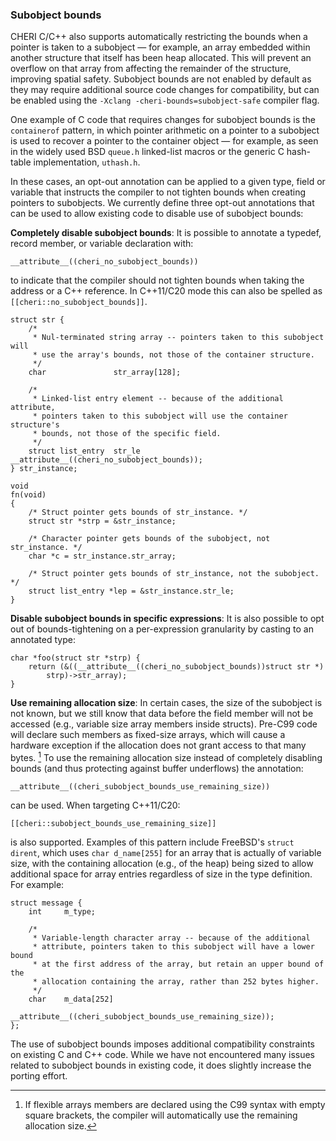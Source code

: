 ### Subobject bounds

CHERI C/C++ also supports automatically restricting the
bounds when a pointer is taken to a subobject &mdash; for example, an array
embedded within another structure that itself has been heap allocated.
This will prevent an overflow on that array from affecting the remainder of
the structure, improving spatial safety.
Subobject bounds are not enabled by default as they may require additional source code changes
for compatibility, but can be enabled using the `-Xclang -cheri-bounds=subobject-safe` compiler flag.

One example of C code that requires changes for subobject bounds is the `containerof`
pattern, in which pointer arithmetic on a pointer to a subobject is used to
recover a pointer to the container object &mdash; for example, as seen in the
widely used BSD `queue.h` linked-list macros or the generic C
hash-table implementation, `uthash.h`.

In these cases, an opt-out annotation can be applied to a given type, field or variable
that instructs the compiler to not tighten bounds when creating pointers to subobjects.
We currently define three opt-out annotations that can be used to allow
existing code to disable use of subobject bounds:

**Completely disable subobject bounds**: It is possible to annotate a typedef,
record member, or variable declaration with:

```{.clisting}
__attribute__((cheri_no_subobject_bounds))
```

to indicate that the compiler should not tighten bounds when taking the address or a C++ reference. In C++11/C20 mode this can also be spelled as `[[cheri::no_subobject_bounds]]`.

```{.clisting}
struct str {
    /*
     * Nul-terminated string array -- pointers taken to this subobject will
     * use the array's bounds, not those of the container structure.
     */
    char               str_array[128];

    /*
     * Linked-list entry element -- because of the additional attribute,
     * pointers taken to this subobject will use the container structure's
     * bounds, not those of the specific field.
     */
    struct list_entry  str_le __attribute__((cheri_no_subobject_bounds));
} str_instance;

void
fn(void)
{
    /* Struct pointer gets bounds of str_instance. */
    struct str *strp = &str_instance;

    /* Character pointer gets bounds of the subobject, not str_instance. */
    char *c = str_instance.str_array;

    /* Struct pointer gets bounds of str_instance, not the subobject. */
    struct list_entry *lep = &str_instance.str_le;
}
```

**Disable subobject bounds in specific expressions**:
It is also possible to opt out of bounds-tightening on a per-expression
granularity by casting to an annotated type:

```{.clisting}
char *foo(struct str *strp) {
    return (&((__attribute__((cheri_no_subobject_bounds))struct str *)
        strp)->str_array);
}
```

**Use remaining allocation size**:
In certain cases, the size of the subobject is not known, but we still know that data
before the field member will not be accessed (e.g., variable size array members
inside structs).
Pre-C99 code will declare such members as fixed-size arrays, which will cause
a hardware exception if the allocation does not grant access to that many bytes.
[^5]
To use the remaining allocation size instead of completely disabling bounds
(and thus protecting against buffer underflows) the annotation:

```{.clisting}
__attribute__((cheri_subobject_bounds_use_remaining_size))
```

can be used.
When targeting C++11/C20:

```{.clisting}
[[cheri::subobject_bounds_use_remaining_size]]
```

is also supported.
Examples of this pattern include FreeBSD's `struct dirent`, which uses
`char d_name[255]` for an array that is actually of variable size, with
the containing allocation (e.g., of the heap) being sized to allow additional
space for array entries regardless of size in the type definition.
For example:

```{.clisting}
struct message {
    int     m_type;

    /*
     * Variable-length character array -- because of the additional
     * attribute, pointers taken to this subobject will have a lower bound
     * at the first address of the array, but retain an upper bound of the
     * allocation containing the array, rather than 252 bytes higher.
     */
    char    m_data[252]
                 __attribute__((cheri_subobject_bounds_use_remaining_size));
};
```

The use of subobject bounds imposes additional compatibility constraints on
existing C and C++ code.
While we have not encountered many issues related to subobject bounds in
existing code, it does slightly increase the porting effort.

<!--
%\nwfnote{Already said above:}
%Therefore, this feature is currently not enabled by default and requires a
%compiler flag to be enabled.
-->

<!--
\psnote{that seems excessively bold to me}
\psnote{what flag?}
\psnote{curious: what has to change before you think it'd be a good default?}
-->

[^5]: If flexible arrays members are declared using the C99 syntax with empty
square brackets, the compiler will automatically use the remaining allocation
size.
